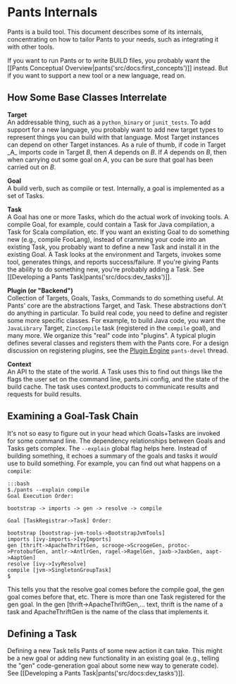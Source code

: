 Pants Internals
===============

Pants is a build tool. This document describes some of its internals,
concentrating on how to tailor Pants to your needs, such as integrating
it with other tools.

If you want to run Pants or to write BUILD files, you probably want the
[[Pants Conceptual Overview|pants('src/docs:first_concepts')]] instead.
But if you want to support a new tool or a new language, read on.

How Some Base Classes Interrelate
---------------------------------

**Target**<br>
An addressable thing, such as a `python_binary` or `junit_tests`. To add
support for a new language, you probably want to add new target types to
represent things you can build with that language. Most Target instances
can depend on other Target instances. As a rule of thumb, if code in
Target \_A\_ imports code in Target *B*, then *A* depends on *B*. If *A*
depends on *B*, then when carrying out some goal on *A*, you can be sure
that goal has been carried out on *B*.
<!-- TODO: if there are one or more exemplary Target classes, link to them. -->

**Goal**<br>
A build verb, such as compile or test. Internally, a goal is implemented
as a set of Tasks.

**Task**<br>
A Goal has one or more Tasks, which do the actual work of invoking
tools. A compile Goal, for example, could contain a Task for Java
compilation, a Task for Scala compilation, etc. If you want an existing
Goal to do something new (e.g., compile FooLang), instead of cramming
your code into an existing Task, you probably want to define a new Task
and install it in the existing Goal. A Task looks at the environment and
Targets, invokes some tool, generates things, and reports
success/failure. If you're giving Pants the ability to do something new,
you're probably adding a Task. See
[[Developing a Pants Task|pants('src/docs:dev_tasks')]].

**Plugin (or "Backend")**<br>
Collection of Targets, Goals, Tasks, Commands to do something useful. At
Pants' core are the abstractions Target, and Task. These abstractions
don't do anything in particular. To build real code, you need to define
and register some more specific classes. For example, to build Java
code, you want the `JavaLibrary` Target, `ZincCompile` task (registered
in the `compile` goal), and many more. We organize this "real" code into
"plugins". A typical plugin defines several classes and registers them
with the Pants core. For a design discussion on registering plugins, see
the [Plugin
Engine](https://groups.google.com/forum/#!topic/pants-devel/uHGpR2K6FBI)
`pants-devel` thread.

**Context**<br>
An API to the state of the world. A Task uses this to find out things
like the flags the user set on the command line, pants.ini config, and
the state of the build cache. The task uses context.products to
communicate results and requests for build results.

Examining a Goal-Task Chain
---------------------------

It's not so easy to figure out in your head which Goals+Tasks are invoked for some command line.
The dependency relationships between Goals and Tasks gets complex. The `--explain` global flag
helps here. Instead of building something, it echoes a summary of the goals and tasks it
*would* use to build something. For example, you can find out what happens on a `compile`:

    :::bash
    $./pants --explain compile
    Goal Execution Order:

    bootstrap -> imports -> gen -> resolve -> compile

    Goal [TaskRegistrar->Task] Order:

    bootstrap [bootstrap-jvm-tools->BootstrapJvmTools]
    imports [ivy-imports->IvyImports]
    gen [thrift->ApacheThriftGen, scrooge->ScroogeGen, protoc->ProtobufGen, antlr->AntlrGen, ragel->RagelGen, jaxb->JaxbGen, aapt->AaptGen]
    resolve [ivy->IvyResolve]
    compile [jvm->SingletonGroupTask]
    $

This tells you that the resolve goal comes before the compile goal, the
gen goal comes before that, etc. There is more than one Task registered
for the gen goal. In the gen [thrift-\>ApacheThriftGen,... text, thrift
is the name of a task and ApacheThriftGen is the name of the class that
implements it.

Defining a Task
---------------

Defining a new Task tells Pants of some new action it can take. This
might be a new goal or adding new functionality in an existing goal
(e.g., telling the "gen" code-generation goal about some new way to
generate code). See [[Developing a Pants Task|pants('src/docs:dev_tasks')]].
